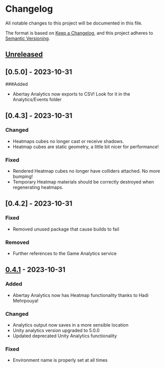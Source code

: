 # Changelog

All notable changes to this project will be documented in this file.

The format is based on [Keep a Changelog](https://keepachangelog.com/en/1.0.0/),
and this project adheres to [Semantic Versioning](https://semver.org/spec/v2.0.0.html).

## [Unreleased]

## [0.5.0] - 2023-10-31

###Added

- Abertay Analytics now exports to CSV! Look for it in the Analytics/Events folder

## [0.4.3] - 2023-10-31

### Changed

- Heatmaps cubes no longer cast or receive shadows.
- Heatmap cubes are static geometry, a little bit nicer for performance!

### Fixed

- Rendered Heatmap cubes no longer have colliders attached. No more bumping!
- Temporary Heatmap materials should be correctly destroyed when regenerating heatmaps.

## [0.4.2] - 2023-10-31

### Fixed

- Removed unused package that cause builds to fail

### Removed

- Further references to the Game Analytics service

## [0.4.1] - 2023-10-31

### Added

- Abertay Analytics now has Heatmap functionality thanks to Hadi Mehrpouya!

### Changed

- Analytics output now saves in a more sensible location
- Unity analytics version upgraded to 5.0.0
- Updated deprecated Unity Analytics functionality

### Fixed

- Environment name is properly set at all times


[unreleased]: https://github.com/Abertay-University-SDI/AbertayAnalytics
[0.4.1]: https://github.com/Abertay-University-SDI/AbertayAnalytics/commit/1c85dc01634cae1f85c985d35868a715e5306262